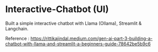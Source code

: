 # Interactive-Chatbot (UI)
Built a simple interactive chatbot with Llama (Ollama), Streamlit &amp; Langchain.

Reference : https://rittikajindal.medium.com/gen-ai-part-3-building-a-chatbot-with-llama-and-streamlit-a-beginners-guide-78642be5b9c6
